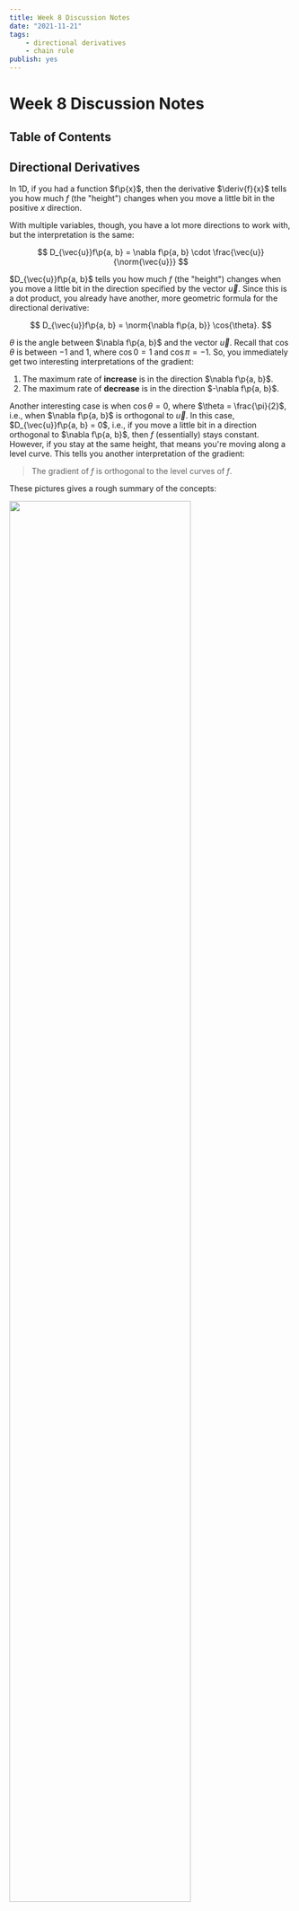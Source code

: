 ```yaml
---
title: Week 8 Discussion Notes
date: "2021-11-21"
tags:
    - directional derivatives
    - chain rule
publish: yes
---
```


# Week 8 Discussion Notes

## Table of Contents

## Directional Derivatives

In 1D, if you had a function $f\p{x}$, then the derivative $\deriv{f}{x}$ tells you how much $f$ (the "height") changes when you move a little bit in the positive $x$ direction.

With multiple variables, though, you have a lot more directions to work with, but the interpretation is the same:

$$
D_{\vec{u}}f\p{a, b} = \nabla f\p{a, b} \cdot \frac{\vec{u}}{\norm{\vec{u}}}
$$

$D_{\vec{u}}f\p{a, b}$ tells you how much $f$ (the "height") changes when you move a little bit in the direction specified by the vector $\vec{u}$. Since this is a dot product, you already have another, more geometric formula for the directional derivative:

$$
D_{\vec{u}}f\p{a, b} = \norm{\nabla f\p{a, b}} \cos{\theta}.
$$

$\theta$ is the angle between $\nabla f\p{a, b}$ and the vector $\vec{u}$. Recall that $\cos{\theta}$ is between $-1$ and $1$, where $\cos{0} = 1$ and $\cos{\pi} = -1$. So, you immediately get two interesting interpretations of the gradient:

1. The maximum rate of **increase** is in the direction $\nabla f\p{a, b}$.
2. The maximum rate of **decrease** is in the direction $-\nabla f\p{a, b}$.

Another interesting case is when $\cos{\theta} = 0$, where $\theta = \frac{\pi}{2}$, i.e., when $\nabla f\p{a, b}$ is orthogonal to $\vec{u}$. In this case, $D_{\vec{u}}f\p{a, b} = 0$, i.e., if you move a little bit in a direction orthogonal to $\nabla f\p{a, b}$, then $f$ (essentially) stays constant. However, if you stay at the same height, that means you're moving along a level curve. This tells you another interpretation of the gradient:

> The gradient of $f$ is orthogonal to the level curves of $f$.

These pictures gives a rough summary of the concepts:

<img src="{{ assetsFolder }}/images/gradient-3d.png" width=80% />

<img src="{{ assetsFolder }}/images/gradient-2d.png" width=80% />

Using the interpretation that the gradient is orthogonal to level curves, you'll be able to find normal vectors for tangent planes much more easily.

<example>

If a surface is defined by $F\p{x, y, z} = c$, i.e., is a level curve of the function $F$, then you already know that $\nabla F$ will be orthogonal to this surface. Thus, you can use

$$
\vec{n} = \nabla F
$$

as your normal vector.

</example>

<example>

As a special case, if you have a surface defined by $z = f\p{x, y}$, then you can view it as a level curve:

$$
F\p{x, y, z} = f\p{x, y} - z = 0
$$

Then as in the previous example, you can use

$$
\vec{n} = \nabla F = \ang{\pderiv{f}{x}, \pderiv{f}{y}, -1},
$$

which coincides with the normal vector we've been using for surfaces.

</example>

<example>

Find a normal vector to the surface $x^2 + y^2 + z^2 = 1$ at the point $\p{a, b, c}$.

</example>

<solution>

In this problem, $F\p{x, y, z} = x^2 + y^2 + z^2$ and the surface is a level surface of $F$. Thus, we can use

$$
\vec{n}
    = \nabla F\p{a, b, c}
    = \boxed{\ang{2a, 2b, 2c}}.
$$

</solution>

## Chain Rule

<theorem>

Let $f\p{x, y}$ be differentiable, and suppose $x = x\p{s, t}$ and $y = y\p{s, t}$. Then

$$
\pderiv{f}{s}
    = \pderiv{f}{x} \pderiv{x}{s} + \pderiv{f}{y} \pderiv{y}{s}.
$$

</theorem>

So to find $\pderiv{f}{s}$, you just need to find all the variables of $f$ that depend on $s$ and multiply out the partial derivatives. This generalizes to more complicated situations:

<example>

Let $f\p{x, y, z}$ be differentiable, $x = x\p{s, t}$, and $z = z\p{s}$ (so $y$ is independent of $s, t$). Calculate the partial derivatives

$$
\pderiv{f}{s} \quad\text{and}\quad \pderiv{f}{t}.
$$

</example>

<solution>

For $\pderiv{f}{s}$, only $x$ and $z$ depend on $s$, so we get

$$
\boxed{\pderiv{f}{s} = \pderiv{f}{x} \pderiv{x}{s} + \pderiv{f}{z} \pderiv{z}{s}}.
$$

Similarly, for $\pderiv{f}{t}$, only $x$ depends on $t$, so

$$
\boxed{\pderiv{f}{t} = \pderiv{f}{x} \pderiv{x}{t}}.
$$

</solution>

<example>

Derive the formula

$$
\deriv{}{t} f\p{\vec{r}\p{t}} = \nabla f\p{\vec{r}\p{t}} \cdot \vec{r}'\p{t}.
$$

</example>

<solution>

We can write

$$
\vec{r}\p{t} = \ang{x\p{t}, y\p{t}},
$$

so this becomes finding the derivative $\deriv{}{t} f\p{x, y}$ with $x = x\p{t}$ and $y = y\p{t}$:

$$
\begin{aligned}
    \deriv{}{t} f\p{x, y}
        &= \pderiv{f}{x} \deriv{x}{t} + \pderiv{f}{y} \deriv{y}{t} \\
        &= \ang{\pderiv{f}{x}, \pderiv{f}{y}} \cdot \ang{\deriv{x}{t}, \deriv{y}{t}} \\
        &= \nabla f\p{\vec{r}\p{t}} \cdot \vec{r}'\p{t}.
\end{aligned}
$$

</solution>
